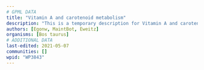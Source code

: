 ```yaml
---
# GPML DATA
title: "Vitamin A and carotenoid metabolism"
description: "This is a temporary description for Vitamin A and carotenoid metabolism"
authors: [Egonw, MaintBot, Eweitz]
organisms: [Bos taurus]
# ADDITIONAL DATA
last-edited: 2021-05-07
communities: []
wpid: "WP3843"
---
```


